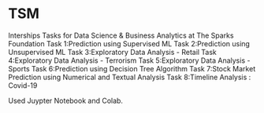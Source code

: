# TSM
Interships Tasks for Data Science &amp; Business Analytics at The Sparks Foundation 
Task 1:Prediction using Supervised ML 
Task 2:Prediction using Unsupervised ML
Task 3:Exploratory Data Analysis - Retail
Task 4:Exploratory Data Analysis - Terrorism
Task 5:Exploratory Data Analysis - Sports
Task 6:Prediction using Decision Tree Algorithm
Task 7:Stock Market Prediction using Numerical and Textual Analysis
Task 8:Timeline Analysis : Covid-19


Used Juypter Notebook and Colab.
